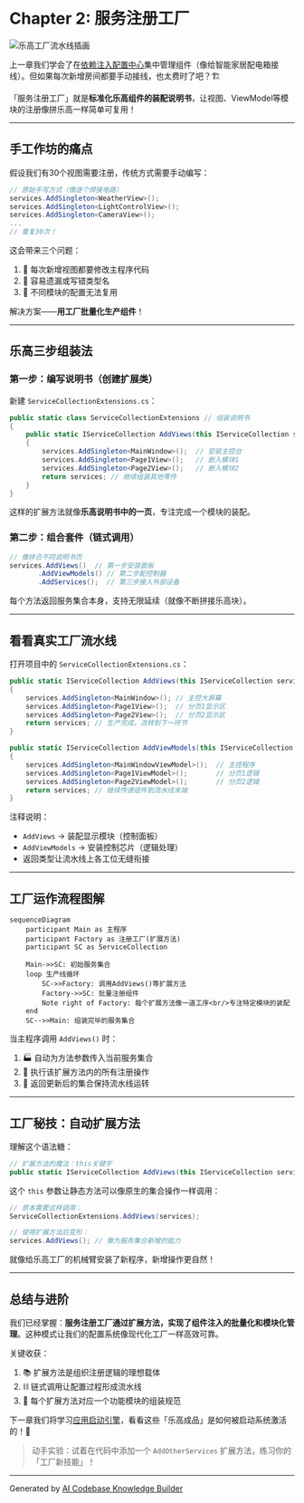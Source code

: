 

# Chapter 2: 服务注册工厂

![乐高工厂流水线插画](https://via.placeholder.com/800x400.png?text=服务注册工厂：像乐高说明书指导零件组装)

上一章我们学会了在[依赖注入配置中心](01_依赖注入配置中心_.md)集中管理组件（像给智能家居配电箱接线）。但如果每次新增房间都要手动接线，也太费时了吧？🏗️

「服务注册工厂」就是**标准化乐高组件的装配说明书**，让视图、ViewModel等模块的注册像拼乐高一样简单可复用！

---

## 手工作坊的痛点

假设我们有30个视图需要注册，传统方式需要手动编写：

```csharp
// 原始手写方式（像逐个焊接电路）
services.AddSingleton<WeatherView>();
services.AddSingleton<LightControlView>();
services.AddSingleton<CameraView>();
...
// 重复30次！
```

这会带来三个问题：
1. 🚧 每次新增视图都要修改主程序代码
2. 🤯 容易遗漏或写错类型名
3. 🧩 不同模块的配置无法复用

解决方案——**用工厂批量化生产组件**！

---

## 乐高三步组装法

### 第一步：编写说明书（创建扩展类）
新建 `ServiceCollectionExtensions.cs`：
```csharp
public static class ServiceCollectionExtensions // 组装说明书
{
    public static IServiceCollection AddViews(this IServiceCollection services)
    {
        services.AddSingleton<MainWindow>();  // 安装主控台
        services.AddSingleton<Page1View>();   // 嵌入模块1
        services.AddSingleton<Page2View>();   // 嵌入模块2
        return services; // 继续组装其他零件
    }
}
```

这样的扩展方法就像**乐高说明书中的一页**，专注完成一个模块的装配。

### 第二步：组合套件（链式调用）
```csharp
// 像拼合不同说明书页
services.AddViews()  // 第一步安装面板
       .AddViewModels() // 第二步配控制器
       .AddServices();  // 第三步接入外部设备
```

每个方法返回服务集合本身，支持无限延续（就像不断拼接乐高块）。

---

## 看看真实工厂流水线

打开项目中的 `ServiceCollectionExtensions.cs`：
```csharp
public static IServiceCollection AddViews(this IServiceCollection services)
{
    services.AddSingleton<MainWindow>(); // 主控大屏幕
    services.AddSingleton<Page1View>();  // 分页1显示区
    services.AddSingleton<Page2View>();  // 分页2显示区
    return services; // 生产完成，流转到下一环节
}

public static IServiceCollection AddViewModels(this IServiceCollection services)
{
    services.AddSingleton<MainWindowViewModel>();  // 主控程序
    services.AddSingleton<Page1ViewModel>();       // 分页1逻辑
    services.AddSingleton<Page2ViewModel>();       // 分页2逻辑
    return services; // 继续传递组件到流水线末端
}
```

注释说明：
- `AddViews` → 装配显示模块（控制面板）
- `AddViewModels` → 安装控制芯片（逻辑处理）
- 返回类型让流水线上各工位无缝衔接

---

## 工厂运作流程图解

```mermaid
sequenceDiagram
    participant Main as 主程序
    participant Factory as 注册工厂(扩展方法)
    participant SC as ServiceCollection

    Main->>SC: 初始服务集合
    loop 生产线循环
        SC->>Factory: 调用AddViews()等扩展方法
        Factory->>SC: 批量注册组件
        Note right of Factory: 每个扩展方法像一道工序<br/>专注特定模块的装配
    end
    SC-->>Main: 组装完毕的服务集合
```

当主程序调用 `AddViews()` 时：
1. 🏭 自动为方法参数传入当前服务集合
2. 🔧 执行该扩展方法内的所有注册操作
3. 🚚 返回更新后的集合保持流水线运转

---

## 工厂秘技：自动扩展方法

理解这个语法糖：
```csharp
// 扩展方法的魔法：this关键字
public static IServiceCollection AddViews(this IServiceCollection services)
```

这个 `this` 参数让静态方法可以像原生的集合操作一样调用：
```csharp
// 原本需要这样调用：
ServiceCollectionExtensions.AddViews(services);

// 使用扩展方法后变形：
services.AddViews(); // 像为服务集合新增的能力
```

就像给乐高工厂的机械臂安装了新程序，新增操作更自然！

---

## 总结与进阶

我们已经掌握：**服务注册工厂通过扩展方法，实现了组件注入的批量化和模块化管理**。这种模式让我们的配置系统像现代化工厂一样高效可靠。

关键收获：
1. 📚 扩展方法是组织注册逻辑的理想载体
2. ⛓️ 链式调用让配置过程形成流水线
3. 🧱 每个扩展方法对应一个功能模块的组装规范

下一章我们将学习[应用启动引擎](03_应用启动引擎_.md)，看看这些「乐高成品」是如何被启动系统激活的！🚀

> 动手实验：试着在代码中添加一个 `AddOtherServices` 扩展方法，练习你的「工厂新技能」！

---

Generated by [AI Codebase Knowledge Builder](https://github.com/The-Pocket/Tutorial-Codebase-Knowledge)